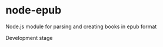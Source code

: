 node-epub
=========

Node.js module for parsing and creating books in epub format

Development stage
